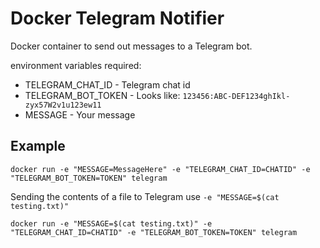 # Docker Telegram Notifier
Docker container to send out messages to a Telegram bot.

environment variables required:
- TELEGRAM_CHAT_ID - Telegram chat id
- TELEGRAM_BOT_TOKEN - Looks like: `123456:ABC-DEF1234ghIkl-zyx57W2v1u123ew11`
- MESSAGE - Your message

## Example
```
docker run -e "MESSAGE=MessageHere" -e "TELEGRAM_CHAT_ID=CHATID" -e "TELEGRAM_BOT_TOKEN=TOKEN" telegram
```

Sending the contents of a file to Telegram use
`-e "MESSAGE=$(cat testing.txt)"`
```
docker run -e "MESSAGE=$(cat testing.txt)" -e "TELEGRAM_CHAT_ID=CHATID" -e "TELEGRAM_BOT_TOKEN=TOKEN" telegram
```
